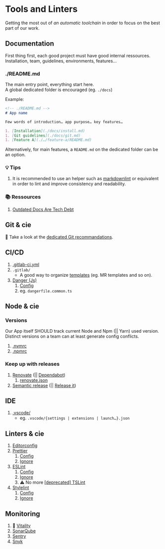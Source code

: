 # Tools and Linters

Getting the most out of _an automatic toolchain_ in order to focus on the best part of our work.

## Documentation

First thing first, each good project must have good internal ressources. Installation, team, guidelines, environments, features…

### ./README.md

The main entry point, everything start here.  
A global dedicated folder is encouraged (eg. `./docs`)

Example:

```md
<!-- ./README.md -->
# App name

Few words of introduction… app purpose… key features…

1. [Installation](./docs/install.md)
1. [Git guidelines](./docs/git.md)
1. [Feature A](./…/feature-a/README.md)
```

Alternatively, for main features, a `README.md` on the dedicated folder can be an option.

### 💡 Tips

1. It is recommended to use an helper such as [markdownlint](https://marketplace.visualstudio.com/items?itemName=DavidAnson.vscode-markdownlint) or equivalent in order to lint and improve consistency and readability.

### 📚 Ressources

1. [Outdated Docs Are Tech Debt](https://www.trevorlasn.com/blog/outdated-docs-are-tech-debt)

## Git & cie

👀 Take a look at the [dedicated Git recommandations](../git/README.md).

## CI/CD

1. [.gitlab-ci.yml](https://docs.gitlab.com/ee/ci/)
1. `.gitlab/`
    - A good way to organize [templates](https://docs.gitlab.com/ee/user/project/description_templates.html) (eg. MR templates and so on).
1. [Danger (Js)](https://danger.systems/js/)
    1. [Config](https://danger.systems/js/guides/getting_started#creating-a-dangerfile)
    1. eg. `dangerfile.common.ts`

## Node & cie

### Versions

Our App itself SHOULD track current Node and Npm (|| Yarn) used version. Distinct versions on a team can at least generate config conflicts.

1. [.nvmrc](https://github.com/nvm-sh/nvm?tab=readme-ov-file#nvmrc)
1. [.npmrc](https://docs.npmjs.com/cli/v10/configuring-npm/npmrc)

### Keep up with releases

1. [Renovate](https://docs.renovatebot.com/) (|| [Dependabot](https://docs.github.com/en/code-security/dependabot))
    1. [renovate.json](https://docs.renovatebot.com/config-overview/)
1. [Semantic release](https://github.com/semantic-release/semantic-release) (|| [Release it](https://github.com/release-it/release-it))

## IDE

1. [.vscode/](https://code.visualstudio.com/docs/getstarted/settings#_settings-json-file)
    - eg. `.vscode/{settings | extensions | launch…}.json`

## Linters & cie

1. [Editorconfig](https://editorconfig.org/)
1. [Prettier](https://prettier.io/)
    1. [Config](https://prettier.io/docs/en/configuration)
    1. [Ignore](https://prettier.io/docs/en/ignore.html)
1. [ESLint](https://eslint.org/)
    1. [Config](https://eslint.org/docs/latest/use/configure/configuration-files)
    1. [Ignore](https://eslint.org/docs/latest/use/configure/ignore)
    1. ⚠️ No more [[deprecated] TSLint](https://palantir.github.io/tslint/)
1. [Stylelint](https://stylelint.io/)
    1. [Config](https://stylelint.io/user-guide/configure)
    1. [Ignore](https://stylelint.io/user-guide/ignore-code)

## Monitoring

1. 📗 [Vitality](https://github.com/ekino/v6y)
1. [SonarQube](https://www.sonarsource.com/products/sonarqube/)
1. [Sentry](https://docs.sentry.io/platforms/javascript/)
1. [Snyk](https://docs.snyk.io/)
